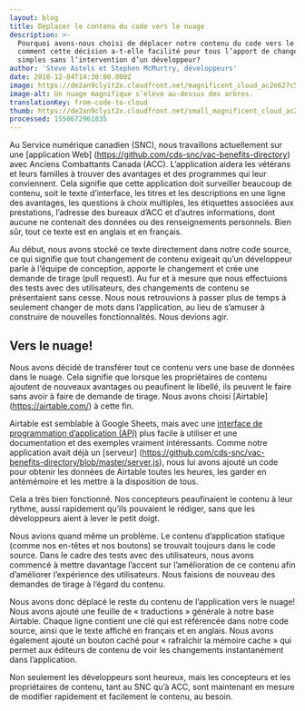 ```yaml
---
layout: blog
title: Déplacer le contenu du code vers le nuage
description: >-
  Pourquoi avons-nous choisi de déplacer notre contenu du code vers le nuage, et
  comment cette décision a-t-elle facilité pour tous l’apport de changements
  simples sans l’intervention d’un développeur?
author: 'Steve Astels et Stephen McMurtry, développeurs'
date: 2018-12-04T14:30:00.000Z
image: https://de2an9clyit2x.cloudfront.net/magnificent_cloud_ac2e627c55.jpg
image-alt: Un nuage magnifique s’élève au-dessus des arbres.
translationKey: from-code-to-cloud
thumb: https://de2an9clyit2x.cloudfront.net/small_magnificent_cloud_ac2e627c55.jpg
processed: 1550672961835
---
```

Au Service numérique canadien (SNC), nous travaillons actuellement sur une [application Web] (https://github.com/cds-snc/vac-benefits-directory) avec Anciens Combattants Canada (ACC). L’application aidera les vétérans et leurs familles à trouver des avantages et des programmes qui leur conviennent. Cela signifie que cette application doit surveiller beaucoup de contenu, soit le texte d’interface, les titres et les descriptions en une ligne des avantages, les questions à choix multiples, les étiquettes associées aux prestations, l’adresse des bureaux d’ACC et d’autres informations, dont aucune ne contenait des données ou des renseignements personnels. Bien sûr, tout ce texte est en anglais et en français.

Au début, nous avons stocké ce texte directement dans notre code source, ce qui signifie que tout changement de contenu exigeait qu’un développeur parle à l’équipe de conception, apporte le changement et crée une demande de tirage (pull request). Au fur et à mesure que nous effectuions des tests avec des utilisateurs, des changements de contenu se présentaient sans cesse. Nous nous retrouvions à passer plus de temps à seulement changer de mots dans l’application, au lieu de s’amuser à construire de nouvelles fonctionnalités. Nous devions agir.

## Vers le nuage!
Nous avons décidé de transférer tout ce contenu vers une base de données dans le nuage. Cela signifie que lorsque les propriétaires de contenu ajoutent de nouveaux avantages ou peaufinent le libellé, ils peuvent le faire sans avoir à faire de demande de tirage. Nous avons choisi [Airtable] (https://airtable.com/) à cette fin.

Airtable est semblable à Google Sheets, mais avec une [interface de programmation d’application (API)](https://fr.wikipedia.org/wiki/Interface_de_programmation) plus facile à utiliser  et une documentation et des exemples vraiment intéressants. Comme notre application avait déjà un [serveur] (https://github.com/cds-snc/vac-benefits-directory/blob/master/server.js), nous lui avons ajouté un code pour obtenir les données de Airtable toutes les heures, les garder en antémémoire et les mettre à la disposition de tous.

Cela a très bien fonctionné. Nos concepteurs peaufinaient le contenu à leur rythme, aussi rapidement qu’ils pouvaient le rédiger, sans que les développeurs aient à lever le petit doigt.

Nous avions quand même un problème. Le contenu d’application statique (comme nos en-têtes et nos boutons) se trouvait toujours dans le code source. Dans le cadre des tests avec des utilisateurs, nous avons commencé à mettre davantage l’accent sur l’amélioration de ce contenu afin d’améliorer l’expérience des utilisateurs. Nous faisions de nouveau des demandes de tirage à l’égard du contenu.

Nous avons donc déplacé le reste du contenu de l’application vers le nuage! Nous avons ajouté une feuille de « traductions » générale à notre base Airtable. Chaque ligne contient une clé qui est référencée dans notre code source, ainsi que le texte affiché en français et en anglais. Nous avons également ajouté un bouton caché pour « rafraîchir la mémoire cache » qui permet aux éditeurs de contenu de voir les changements instantanément dans l’application.

Non seulement les développeurs sont heureux, mais les concepteurs et les propriétaires de contenu, tant au SNC qu’à ACC, sont maintenant en mesure de modifier rapidement et facilement le contenu, au besoin.

